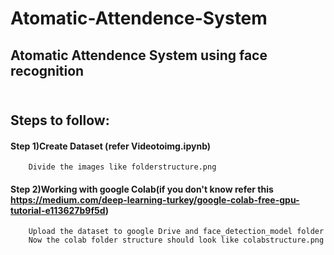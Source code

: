 # Atomatic-Attendence-System
## Atomatic Attendence System using face recognition
## <br> <b>Steps to follow:</b>
#### Step 1)Create Dataset (refer Videotoimg.ipynb)
        Divide the images like folderstructure.png
#### Step 2)Working with google Colab(if you don't know refer this https://medium.com/deep-learning-turkey/google-colab-free-gpu-tutorial-e113627b9f5d)
        Upload the dataset to google Drive and face_detection_model folder
        Now the colab folder structure should look like colabstructure.png
